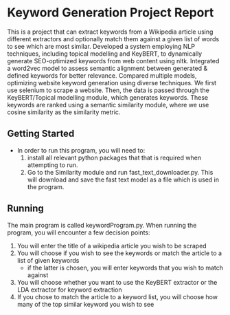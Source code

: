 # Keyword Generation Project Report

This is a project that can extract keywords from a Wikipedia article using different extractors and optionally match them against a given list of words to see which are most similar.
Developed a system employing NLP techniques, including topical modelling and KeyBERT, to dynamically generate SEO-optimized keywords from web content using nltk.
Integrated a word2vec model to assess semantic alignment between generated & defined keywords for better relevance.
Compared multiple models, optimizing website keyword generation using diverse techniques.
We first use selenium to scrape a website. Then, the data is passed through the KeyBERT/Topical modelling module, which generates keywords. These keywords are ranked using a semantic similarity module, where we use cosine similarity as the similarity metric.



## Getting Started

- In order to run this program, you will need to:
  1. install all relevant python packages that that is required when attempting to run.
  2. Go to the Similarity module and run fast_text_downloader.py. This will download and save the fast text model as a file which is used in the program.

## Running

The main program is called keywordProgram.py. When running the program, you will encounter a few decision points:
1. You will enter the title of a wikipedia article you wish to be scraped
2. You will choose if you wish to see the keywords or match the article to a list of given keywords
      - if the latter is chosen, you will enter keywords that you wish to match against
3. You will choose whether you want to use the KeyBERT extractor or the LDA extractor for keyword extraction
4. If you chose to match the article to a keyword list, you will choose how many of the top similar keyword you wish to see


